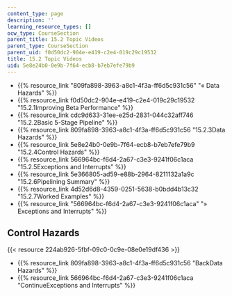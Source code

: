 ```yaml
---
content_type: page
description: ''
learning_resource_types: []
ocw_type: CourseSection
parent_title: 15.2 Topic Videos
parent_type: CourseSection
parent_uid: f0d50dc2-904e-e419-c2e4-019c29c19532
title: 15.2 Topic Videos
uid: 5e8e24b0-0e9b-7f64-ecb8-b7eb7efe79b9
---
```


*   {{% resource_link "809fa898-3963-a8c1-4f3a-ff6d5c931c56" "« Data Hazards" %}}
*   {{% resource_link f0d50dc2-904e-e419-c2e4-019c29c19532 "15.2.1Improving Beta Performance" %}}
*   {{% resource_link cdc9d633-31ee-e25d-2831-044c32aff746 "15.2.2Basic 5-Stage Pipeline" %}}
*   {{% resource_link 809fa898-3963-a8c1-4f3a-ff6d5c931c56 "15.2.3Data Hazards" %}}
*   {{% resource_link 5e8e24b0-0e9b-7f64-ecb8-b7eb7efe79b9 "15.2.4Control Hazards" %}}
*   {{% resource_link 566964bc-f6d4-2a67-c3e3-9241f06c1aca "15.2.5Exceptions and Interrupts" %}}
*   {{% resource_link 5e366805-ad59-e88b-2964-8211132a1a9c "15.2.6Pipelining Summary" %}}
*   {{% resource_link 4d52d6d8-4359-0251-5638-b0bdd4b13c32 "15.2.7Worked Examples" %}}
*   {{% resource_link "566964bc-f6d4-2a67-c3e3-9241f06c1aca" "» Exceptions and Interrupts" %}}

Control Hazards
---------------

{{< resource 224ab926-5fbf-09c0-0c9e-08e0e19df436 >}}

*   {{% resource_link 809fa898-3963-a8c1-4f3a-ff6d5c931c56 "BackData Hazards" %}}
*   {{% resource_link 566964bc-f6d4-2a67-c3e3-9241f06c1aca "ContinueExceptions and Interrupts" %}}